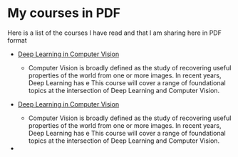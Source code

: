 # My courses in PDF


Here is a list of the courses I have read and that I am sharing here in PDF format

- [Deep Learning in Computer Vision](https://www.eecs.yorku.ca/~kosta/Courses/EECS6322/)  
  * Computer Vision is broadly defined as the study of recovering useful properties of the world from one or more images.  In recent years, Deep Learning has e  This course will cover a range of foundational topics at the intersection of Deep Learning and Computer Vision. 
- [Deep Learning in Computer Vision](https://www.eecs.yorku.ca/~kosta/Courses/EECS6322/)
  * Computer Vision is broadly defined as the study of recovering useful properties of the world from one or more images.  In recent years, Deep Learning has e  This course will cover a range of foundational topics at the intersection of Deep Learning and Computer Vision.

 -

   



